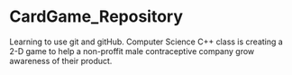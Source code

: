 # CardGame_Repository
Learning to use git and gitHub.
Computer Science C++ class is creating a 2-D game to help a non-proffit male contraceptive company grow awareness of their product. 
